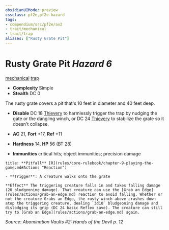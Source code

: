 ```yaml
---
obsidianUIMode: preview
cssclass: pf2e,pf2e-hazard
tags:
- compendium/src/pf2e/av2
- trait/mechanical
- trait/trap
aliases: ["Rusty Grate Pit"]
---
```

# Rusty Grate Pit *Hazard 6*  
[mechanical](rules/traits/mechanical.md "Mechanical Hazard Trait")  [trap](rules/traits/trap.md "Trap Hazard Trait")  

- **Complexity** Simple
- **Stealth** DC 0  

The rusty grate covers a pit that's 10 feet in diameter and 40 feet deep.

- **Disable** DC 18 [Thievery](compendium/skills.md#Thievery) to harmlessly trigger the trap by nudging the gate or the dangling winch, or DC 24 [Thievery](compendium/skills.md#Thievery) to stabilize the grate so it doesn't collapse.  

- **AC** 21, **Fort** +17, **Ref** +11
- **Hardness** 14, **HP** 56 (BT 28)
- **Immunities** critical hits; object immunities; precision damage

```ad-embed-ability
title: **Pitfall** [R](rules/core-rulebook/chapter-9-playing-the-game.md#Actions "Reaction")

- **Trigger**: A creature walks onto the grate

**Effect** The triggering creature falls in and takes falling damage (20 bludgeoning damage). That creature can use the [Grab an Edge](rules/actions/grab-an-edge.md) reaction to avoid falling. Whether or not the creature Grabs an Edge, the rusty winch above crashes down atop the triggering creature, dealing `3d10` bludgeoning damage and dislodging its grip (DC 24 basic Reflex save). The creature can still try to [Grab an Edge](rules/actions/grab-an-edge.md) again.
```

*Source: Abomination Vaults #2: Hands of the Devil p. 12*